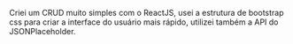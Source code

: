 <p>Criei um CRUD muito simples com o ReactJS, usei a estrutura de bootstrap css para criar a interface do usuário mais rápido, utilizei também a API do JSONPlaceholder. 
